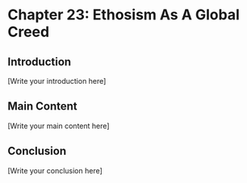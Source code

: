 # Chapter 23: Ethosism As A Global Creed

## Introduction

[Write your introduction here]

## Main Content

[Write your main content here]

## Conclusion

[Write your conclusion here]